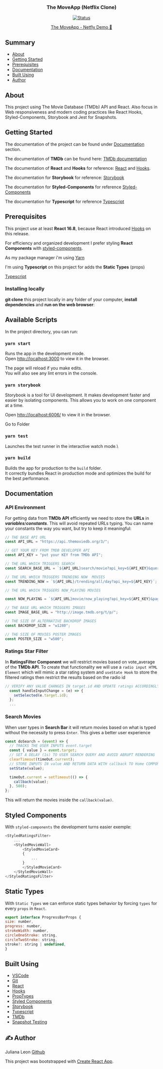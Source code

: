 <h3 align="center">The MoveApp (Netflix Clone) </h3>

<div align="center">

[![Status](https://img.shields.io/badge/status-active-success.svg)]() 

[The MoveApp - Netfly Demo 🔗](https://silly-kirch-5f0330.netlify.app/)
</div>

## Summary

- [About](#about)
- [Getting Started](#getting_started) 
- [Prerequisites](#prerequisites)
- [Documentation](#Documentation)
- [Built Using](#built_using)
- [Author](#author)

## About 
This project  using The Movie Database (TMDb) API and React. Also focus in Web responsiveness and modern coding practices like React Hooks, Styled-Components, Storybook and Jest for Snapshots.

## Getting Started <a name = "getting_started"></a>

The documentation of the project can be found under [Documentation](#documentation) section.

The documentation of **TMDb** can be found here: [TMDb documentation](https://developers.themoviedb.org/3/getting-started/introduction)

The documentation of **React** and **Hooks** for reference: [React](https://reactjs.org/) and [Hooks](https://reactjs.org/docs/hooks-overview.html).

The documentation for **Storybook** for reference: [Storybook](https://storybook.js.org/)

The documentation for **Styled-Components** for reference [Styled-Components](https://styled-components.com/)

The documentation for **Typescript** for reference [Typescript](https://www.typescriptlang.org/)

## Prerequisites

This project use at least **React 16.8**, because React introduced [Hooks](https://reactjs.org/docs/hooks-overview.html) on this release.

For efficiency and organized development I prefer styling **React Components** with [styled-components](https://styled-components.com/).

As my package manager i'm using [Yarn](https://classic.yarnpkg.com/en/docs/install/)

I'm using **Typescript** on this project for adds the **Static Types** (props)

[Typescript](https://www.typescriptlang.org/docs/handbook/react.html)
### Installing locally

**git clone** this project locally in any folder of your computer, **install dependencies** and **run on the web browser**:

## Available Scripts

In the project directory, you can run:
### `yarn start`

Runs the app in the development mode.\
Open [http://localhost:3000](http://localhost:3000) to view it in the browser.

The page will reload if you make edits.\
You will also see any lint errors in the console.

### `yarn storybook`

Storybook is a tool for UI development. It makes development faster and easier by isolating components. This allows you to work on one component at a time.

Open [http://localhost:6006/](http://localhost:6006/) to view it in the browser.

Go to Folder 

### `yarn test`

Launches the test runner in the interactive watch mode.\

### `yarn build`

Builds the app for production to the `build` folder.\
It correctly bundles React in production mode and optimizes the build for the best performance.

## Documentation

### API Environment

For getting data from **TMDb API** efficiently we need to store the **URLs** in **_variables_**/**_constants_**. This will avoid repeated URLs typing. You can name your constants the way you want, but try to keep it meaningful:
```js
// THE BASE API URL
const API_URL = "https://api.themoviedb.org/3/";

// GET YOUR KEY FROM TMDB DEVELOPER API
const API_KEY = "put your KEY from TMDb API";

// THE URL WHICH TRIGGERS SEARCH
const SEARCH_BASE_URL = `${API_URL}search/movie?api_key=${API_KEY}&query=`;

// THE URL WHICH TRIGGERS TRENDING NOW  MOVIES
const TRENDING_NOW = `${API_URL}/trending/all/day?api_key=${API_KEY}`;

// THE URL WHICH TRIGGERS NOW_PLAYING MOVIES

const NOW_PLAYING = `${API_URL}movie/now_playing?api_key=${API_KEY}&page=1`;

// THE BASE URL WHICH TRIGGERS IMAGES
const IMAGE_BASE_URL = "http://image.tmdb.org/t/p/";

// THE SIZE OF ALTERNATIVE BACKDROP IMAGES
const BACKDROP_SIZE = "w1280";

// THE SIZE OF MOVIES POSTER IMAGES
const POSTER_SIZE = "w500";
```

### Ratings Star Filter

In **RatingsFilter Component** we will restrict movies based on vote_average of the **TMDb API**.  To create that functionality we will use a `radio input HTML Element` which will mimic a star rating system and `useState Hook` to store the filtered ratings then restrict the results based on the radio id
```js
// VERIFY ANY VALUE CHANGES IN target.id AND UPDATE ratings ACCORDINGLY
  const handleInputChange = (e) => {
    setSelected(e.target.id);
  };
  ...
```

###  Search Movies

When  user types in  **Search Bar** it will return movies based on what is typed  without the necessity to press `Enter`. This gives a better user experience

```js
const doSearch = (event) => {
  // TRACKS THE USER INPUTS event.target
  const { value } = event.target;
  // SET A DELAY (1s) TO USER SEARCH QUERY AND AVOID ABRUPT RENDERING
  clearTimeout(timeOut.current);
  // STORE INPUTS IN value AND RETURN DATA WITH callback TO Home COMPONENT
  setState(value);

  timeOut.current = setTimeout(() => {
    callback(value);
  }, 500);
};
```
This will return the movies inside the `callback(value)`.

## Styled Components

With `styled-components` the development turns easier exemple:

```js
<StyledRatingsFilter>
    ...
    <StyledMovieWall>
        <StyledMovieCard>
        {
            ...
        }
        </StyledMovieCard>
    </StyledMovieWall>
</StyledRatingsFilter>

```

## Static Types

With `Static Types` we can enforce static types behavior by forcing `types` for every `props` in `React`.

```js
export interface ProgressBarProps {
size: number,
progress: number,
strokeWidth: number,
circleOneStroke: string,
circleTwoStroke: string,
stroke?: string | undefined,
}

```

## Built Using <a name = "built_using"></a>

- [VSCode](https://code.visualstudio.com/) 
- [Git](https://git-scm.com/) 
- [React](https://reactjs.org/)
- [Hooks](https://reactjs.org/docs/hooks-overview.html) 
- [PropTypes](https://www.npmjs.com/package/prop-types) 
- [Styled Components](https://styled-components.com/) 
- [Storybook](https://storybook.js.org/)
- [Typescript](https://www.typescriptlang.org/)
- [TMDb](https://developers.themoviedb.org/3/getting-started/introduction) 
- [Snapshot Testing](https://jestjs.io/docs/snapshot-testing)

## ✍️ Author <a name = "author"></a>
Juliana Leon [Github](https://github.com/waspfreak)

This project was bootstrapped with [Create React App](https://github.com/facebook/create-react-app).

